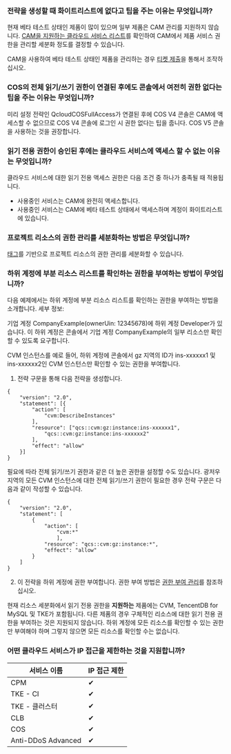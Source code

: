 ### 전략을 생성할 때 화이트리스트에 없다고 팁을 주는 이유는 무엇입니까?

현재 베타 테스트 상태인 제품이 많이 있으며 일부 제품은 CAM 관리를 지원하지 않습니다. [CAM을 지원하는 클라우드 서비스 리스트](https://intl.cloud.tencent.com/document/product/598/10588)를 확인하여 CAM에서 제품 서비스 권한을 관리할 세분화 정도를 결정할 수 있습니다.

CAM을 사용하여 베타 테스트 상태인 제품을 관리하는 경우 [티켓 제출](https://console.cloud.tencent.com/workorder)을 통해서 조작하십시오.



### COS의 전체 읽기/쓰기 권한이 연결된 후에도 콘솔에서 여전히 권한 없다는 팁을 주는 이유는 무엇입니까?

미리 설정 전략인 QcloudCOSFullAccess가 연결된 후에 COS V4 콘솔은 CAM에 액세스할 수 없으므로 COS V4 콘솔에 로그인 시 권한 없다는 팁을 줍니다. COS V5 콘솔을 사용하는 것을 권장합니다.



### 읽기 전용 권한이 승인된 후에는 클라우드 서비스에 액세스 할 수 없는 이유는 무엇입니까?

클라우드 서비스에 대한 읽기 전용 액세스 권한은 다음 조건 중 하나가 충족될 때 적용됩니다.
 - 사용중인 서비스는 CAM에 완전히 액세스합니다.
 - 사용중인 서비스는 CAM에 베타 테스트 상태에서 액세스하며 계정이 화이트리스트에 있습니다.



### 프로젝트 리소스의 권한 관리를 세분화하는 방법은 무엇입니까?

[태그](https://cloud.tencent.com/document/product/651)를 기반으로 프로젝트 리소스의 권한 관리를 세분화할 수 있습니다.


### 하위 계정에 부분 리소스 리스트를 확인하는 권한을 부여하는 방법이 무엇입니까?

다음 예제에서는 하위 계정에 부분 리소스 리스트를 확인하는 권한을 부여하는 방법을 소개합니다. 세부 정보:

기업 계정 CompanyExample(ownerUin: 12345678)에 하위 계정 Developer가 있습니다. 이 하위 계정은 콘솔에서 기업 계정 CompanyExample의 일부 리소스만 확인할 수 있도록 요구합니다.

CVM 인스턴스를 예로 들어, 하위 계정에 콘솔에서 gz 지역의 ID가 ins-xxxxxx1 및 ins-xxxxxx2인 CVM 인스턴스만 확인할 수 있는 권한을 부여합니다.

1. 전략 구문을 통해 다음 전략을 생성합니다.
```
{
	"version": "2.0",
	"statement": [{
		"action": [
			"cvm:DescribeInstances"
		],
		"resource": ["qcs::cvm:gz:instance:ins-xxxxxx1",
			"qcs::cvm:gz:instance:ins-xxxxxx2"
		],
		"effect": "allow"
	}]
}
```
필요에 따라 전체 읽기/쓰기 권한과 같은 더 높은 권한을 설정할 수도 있습니다. 광저우 지역의 모든 CVM 인스턴스에 대한 전체 읽기/쓰기 권한이 필요한 경우 전략 구문은 다음과 같이 작성할 수 있습니다.
```
{
    "version": "2.0",
    "statement": [
        {
            "action": [
                "cvm:*"
                ],
            "resource": "qcs::cvm:gz:instance:*",
            "effect": "allow"
        }
    ]
}
```

2. 이 전략을 하위 계정에 권한 부여합니다. 권한 부여 방법은 [권한 부여 관리](https://intl.cloud.tencent.com/document/product/598/10602)를 참조하십시오.

현재 리소스 세분화에서 읽기 전용 권한을 **지원하는** 제품에는 CVM, TencentDB for MySQL 및 TKE가 포함됩니다.
다른 제품의 경우 구체적인 리소스에 대한 읽기 전용 권한을 부여하는 것은 지원되지 않습니다. 하위 계정에 모든 리소스를 확인할 수 있는 권한만 부여해야 하며 그렇지 않으면 모든 리소스를 확인할 수는 없습니다.



### 어떤 클라우드 서비스가 IP 접근을 제한하는 것을 지원합니까?

| 서비스 이름                   | IP 접근 제한 |
| -------------------------- | ------------ |
| CPM             | ✔            |
| TKE - CI | ✔ |
| TKE - 클러스터            | ✔            |
| CLB | ✔ |
| COS | ✔ |
| Anti-DDoS Advanced | ✔ |
